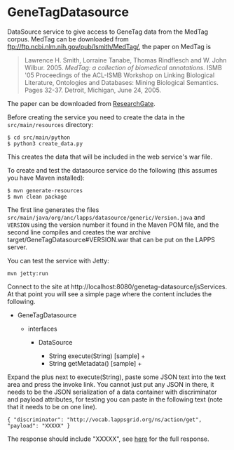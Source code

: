 # GeneTagDatasource


DataSource service to give access to GeneTag data from the MedTag corpus. MedTag can be downloaded from ftp://ftp.ncbi.nlm.nih.gov/pub/lsmith/MedTag/, the paper on MedTag is

> Lawrence H. Smith, Lorraine Tanabe, Thomas Rindflesch and W. John Wilbur. 2005. *MedTag: a collection of biomedical annotations*. ISMB '05 Proceedings of the ACL-ISMB Workshop on Linking Biological Literature, Ontologies and Databases: Mining Biological Semantics. Pages 32-37. Detroit, Michigan, June 24, 2005.

The paper can be downloaded from [ResearchGate](https://www.researchgate.net/publication/234785358_MedTag_a_collection_of_biomedical_annotations).

Before creating the service you need to create the data in the `src/main/resources` directory:

```
$ cd src/main/python
$ python3 create_data.py
```

This creates the data that will be included in the web service's war file.

To create and test the datasource service do the following (this assumes you have Maven installed):

```
$ mvn generate-resources
$ mvn clean package
```

The first line generates the files `src/main/java/org/anc/lapps/datasource/generic/Version.java` and `VERSION` using the version number it found in the Maven POM file, and the second line compiles and creates the war archive target/GeneTagDatasource#VERSION.war that can be put on the LAPPS server.

You can test the service with Jetty:

```
mvn jetty:run
```

Connect to the site at http://localhost:8080/genetag-datasource/jsServices. At that point you will see a simple page where the content includes the following.

<ul>
    <li>GeneTagDatasource</li>
    <ul>
        <li>interfaces</li>
        <ul>
            <li>DataSource</li>
            <ul>
                <li>String execute(String) [sample] +</li>
                <li>String getMetadata() [sample] +</li>
            </ul>
        </ul>
        </ul>
</ul>

Expand the plus next to execute(String), paste some JSON text into the text area and press the invoke link. You cannot just put any JSON in there, it needs to be the JSON serialization of a data container with discriminator and payload attributes, for testing you can paste in the following text (note that it needs to be on one line).

```
{ "discriminator": "http://vocab.lappsgrid.org/ns/action/get", "payload": "XXXXX" }
```

The response should include "XXXXX", see [here](/src/site/payload.md) for the full response.
